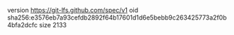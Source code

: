 version https://git-lfs.github.com/spec/v1
oid sha256:e3576eb7a93cefdb2892f64b17601d1d6e5bebb9c263425773a2f0b4bfa2dcfc
size 2133
